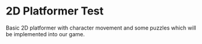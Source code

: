 # 2D Platformer Test
 
Basic 2D platformer with character movement and some puzzles which will be implemented into our game.
